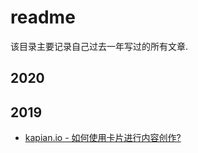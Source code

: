 # readme

该目录主要记录自己过去一年写过的所有文章.

## 2020

## 2019

- [kapian.io - 如何使用卡片进行内容创作?](http://kapian.io/#/articles/build_card_system.md)
